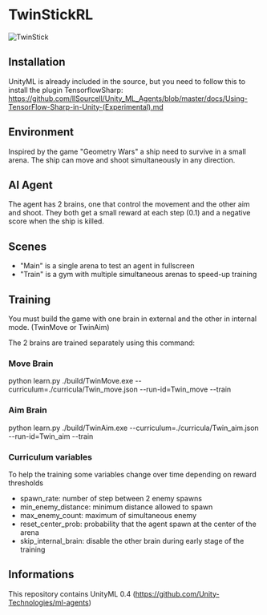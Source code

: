 # TwinStickRL

![TwinStick](https://media.giphy.com/media/k571MGCUmcVhJmbpyZ/giphy.gif)

## Installation
UnityML is already included in the source, but you need to follow this to install the plugin TensorflowSharp:
https://github.com/llSourcell/Unity_ML_Agents/blob/master/docs/Using-TensorFlow-Sharp-in-Unity-(Experimental).md

## Environment
Inspired by the game "Geometry Wars" a ship need to survive in a small arena.
The ship can move and shoot simultaneously in any direction.

## AI Agent
The agent has 2 brains, one that control the movement and the other aim and shoot.
They both get a small reward at each step (0.1) and a negative score when the ship is killed.

## Scenes
- "Main" is a single arena to test an agent in fullscreen
- "Train" is a gym with multiple simultaneous arenas to speed-up training

## Training
You must build the game with one brain in external and the other in internal mode. (TwinMove or TwinAim)

The 2 brains are trained separately using this command:

### Move Brain
python learn.py ./build/TwinMove.exe --curriculum=./curricula/Twin_move.json --run-id=Twin_move --train

### Aim Brain
python learn.py ./build/TwinAim.exe --curriculum=./curricula/Twin_aim.json --run-id=Twin_aim --train

### Curriculum variables
To help the training some variables change over time depending on reward thresholds
- spawn_rate: number of step between 2 enemy spawns
- min_enemy_distance: minimum distance allowed to spawn
- max_enemy_count: maximum of simultaneous enemy
- reset_center_prob: probability that the agent spawn at the center of the arena
- skip_internal_brain: disable the other brain during early stage of the training

## Informations
This repository contains UnityML 0.4 (https://github.com/Unity-Technologies/ml-agents)
